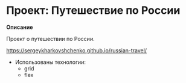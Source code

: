 # Проект: Путешествие по России


**Описание**

Проект о путешествии по России.

https://sergeykharkovshchenko.github.io/russian-travel/

+ Использованы технологии:
  + grid
  + flex


